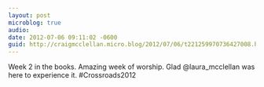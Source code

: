 ```yaml
---
layout: post
microblog: true
audio: 
date: 2012-07-06 09:11:02 -0600
guid: http://craigmcclellan.micro.blog/2012/07/06/t221259970736427008.html
---
```

Week 2 in the books. Amazing week of worship. Glad @laura_mcclellan was here to experience it. #Crossroads2012
